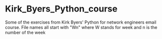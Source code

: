 # Kirk_Byers_Python_course
Some of the exercises from Kirk Byers' Python for network engineers email course.
File names all start with "Wn" where W stands for week and n is the number of the week
